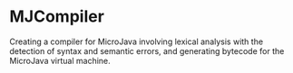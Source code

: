# MJCompiler

Creating a compiler for MicroJava involving lexical analysis with the detection of syntax and semantic errors, and generating bytecode for the MicroJava virtual machine.
